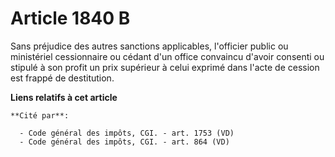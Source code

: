 # Article 1840 B

Sans préjudice des autres sanctions applicables, l'officier public ou ministériel cessionnaire ou cédant d'un office
convaincu d'avoir consenti ou stipulé à son profit un prix supérieur à celui exprimé dans l'acte de cession est frappé de
destitution.

**Liens relatifs à cet article**

	**Cité par**:

	  - Code général des impôts, CGI. - art. 1753 (VD)
	  - Code général des impôts, CGI. - art. 864 (VD)
